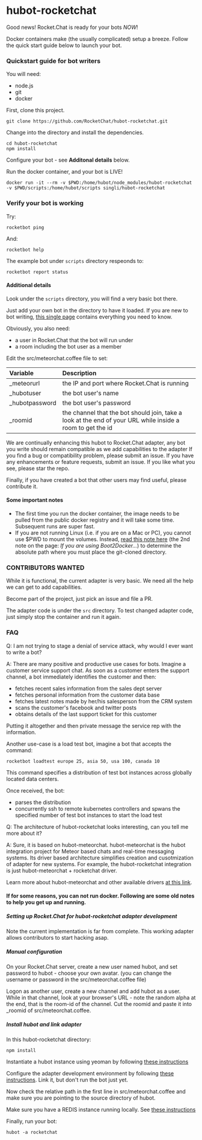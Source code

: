 # hubot-rocketchat

Good news!  Rocket.Chat is ready for your bots *NOW*!  

Docker containers make (the usually complicated) setup a breeze.  Follow the quick start guide below to launch your bot.

### Quickstart guide for bot writers

You will need:

* node.js 
* git
* docker

First, clone this project.

```
git clone https://github.com/RocketChat/hubot-rocketchat.git
```

Change into the directory and install the dependencies.

```
cd hubot-rocketchat
npm install
```

Configure your bot - see **Additonal details** below.

Run the docker container, and your bot is LIVE!
```
docker run -it --rm -v $PWD:/home/hubot/node_modules/hubot-rocketchat -v $PWD/scripts:/home/hubot/scripts singli/hubot-rocketchat
```


### Verify your bot is working
Try:
```
rocketbot ping
```

And:
```
rocketbot help
```
The example bot under `scripts` directory respeonds to:
```
rocketbot report status
```


#### Additional details
Look under the `scripts` directory, you will find a very basic bot there.   

Just add your own bot in the directory to have it loaded.  If you are new to bot writing, [this single page](https://hubot.github.com/docs/scripting/) contains everything you need to know.

Obviously, you also need:

* a user in Rocket.Chat that the bot will run under
* a room including the bot user as a member

Edit the src/meteorchat.coffee file to set:

Variable | Description
:---- | :----
_meteorurl | the IP and port where Rocket.Chat is running
_hubotuser | the bot user's name
_hubotpassword | the bot user's password
_roomid | the channel that the bot should join, take a look at the end of your URL while inside a room to get the id

We are continually enhancing this hubot to Rocket.Chat adapter, any bot you write should remain compatible as we add capabilities to the adapter
If you find a bug or compatibility problem, please submit an issue.  If you have any enhancements or feature requests, submit an issue.  If you like what you see, please star the repo.

Finally, if you have created a bot that other users may find useful, please contribute it.


#### Some important notes

* The first time you run the docker container, the image needs to be pulled from the public docker registry and it will take some time.  Subsequent runs are super fast.
* If you are not running Linux (i.e. if you are on a Mac or PC), you cannot use $PWD to mount the volumes.  Instead, [read this note here](https://docs.docker.com/userguide/dockervolumes/) (the 2nd note on the page: *If you are using Boot2Docker...*) to determine the absolute path where you must place the git-cloned directory.   

### CONTRIBUTORS WANTED

While it is functional, the current adapter is very basic.  We need all the help we can get to add capabilities.  

Become part of the project, just pick an issue and file a PR.

The adapter code is under the `src` directory.   To test changed adapter code, just simply stop the container and run it again.


### FAQ

Q:  I am not trying to stage a denial of service attack, why would I ever want to write a bot?

A:  There are many positive and productive use cases for bots.    Imagine a customer service support chat.   As soon as a customer enters the support channel, a bot immediately identifies the customer and then:
* fetches recent sales information from the sales dept server
* fetches personal information from the customer data base
* fetches latest notes made by her/his salesperson from the CRM system
* scans the customer's facebook and twitter posts
* obtains details of the last support ticket for this customer 

Putting it altogether and then private message the service rep with the information.

Another use-case is a load test bot, imagine a bot that accepts the command:

````
rocketbot loadtest europe 25, asia 50, usa 100, canada 10
````
This command specifies a distribution of test bot instances across globally located data centers.  

Once received, the bot:
* parses the distribution
* concurrently ssh to remote kubernetes controllers and spwans the specified number of test bot instances to start the load test

Q:   The architecture of hubot-rocketchat looks interesting, can you tell me more about it?

A:  Sure, it is based on hubot-meteorchat.  hubot-meteorchat is the hubot integration project for Meteor based chats and real-time messaging systems.  Its driver based architecture simplifies creation and cusotmization of adapter for new systems. For example, the hubot-rocketchat integration is just hubot-meteorchat + rocketchat driver.

Learn more about hubot-meteorchat and other available drivers [at this link](https://github.com/Sing-Li/hubot-meteorchat).



#### If for some reasons, you can not run docker.  Following are some old notes to help you get up and running.

##### Setting up Rocket.Chat for hubot-rocketchat adapter development

Note the current implementation is far from complete.  This working adapter allows contributors to start hacking asap.


##### Manual configuration 

On your Rocket.Chat server, create a new user named hubot, and set password to hubot - choose your own avatar.  (you can change the username or password in the src/meteorchat.coffee file)

Logon as another user, create a new channel and add hubot as a user.  While in that channel, look at your browser's URL - note the random alpha at the end, that is the room-id of the channel.  Cut the roomid and paste it into _roomid of src/meteorchat.coffee.

##### Install hubot and link adapter

In this hubot-rocketchat  directory:

```
npm install
```

Instantiate a hubot instance using yeoman by following [these instructions](https://hubot.github.com/docs/)


Configure the adapter development environment by following [these instructions](https://hubot.github.com/docs/adapters/development/).  Link it, but don't run the bot just yet.

Now check the relative path in the first line in src/meteorchat.coffee and make sure you are pointing to the source directory of hubot.

Make sure you have a REDIS instance running locally. See [these instructions](http://redis.io/topics/quickstart)

Finally, run your bot:
```
hubot -a rocketchat 

```

